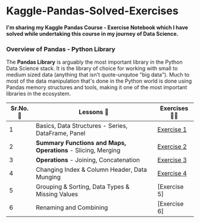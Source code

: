 # Kaggle-Pandas-Solved-Exercises



**I'm sharing my Kaggle Pandas Course - Exercise Notebook which I have solved while undertaking this course in my journey of Data Science.** 


### Overview of Pandas - Python Library

The **Pandas Library** is arguably the most important library in the Python Data Science stack. It is the library of choice for working with small to medium sized data (anything that isn't quote-unqutoe "big data"). Much to most of the data manipulation that's done in the Python world is done using Pandas memory structures and tools, making it one of the most important libraries in the ecosystem.





|**Sr.No. 🔢**|**Lessons 📕**| **Exercises 👨‍💻**| 
|------|--------------------|---------------------|
|1| Basics, Data Structures - Series, DataFrame, Panel  | [Exercise 1](https://www.kaggle.com/code/felixyeboah/exercise-creating-reading-and-writing) |
|2| **Summary Functions and Maps, Operations** - Slicing, Merging | [Exercise 2](https://www.kaggle.com/code/felixyeboah/exercise-summary-functions-and-maps) |
|3| **Operations** - Joining, Concatenation | [Exercise 3](https://www.kaggle.com/code/felixyeboah/exercise-indexing-selecting-assigning) |
|4| Changing Index & Column Header, Data Munging |[Exercise 4](https://www.kaggle.com/code/felixyeboah/exercise-grouping-and-sorting) |
|5| Grouping & Sorting, Data Types & Missing Values | [Exercise 5] |
|6| Renaming and Combining |[Exercise 6]|



